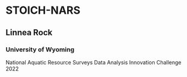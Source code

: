 # STOICH-NARS
## Linnea Rock 
### University of Wyoming 

National Aquatic Resource Surveys Data Analysis Innovation Challenge 2022
